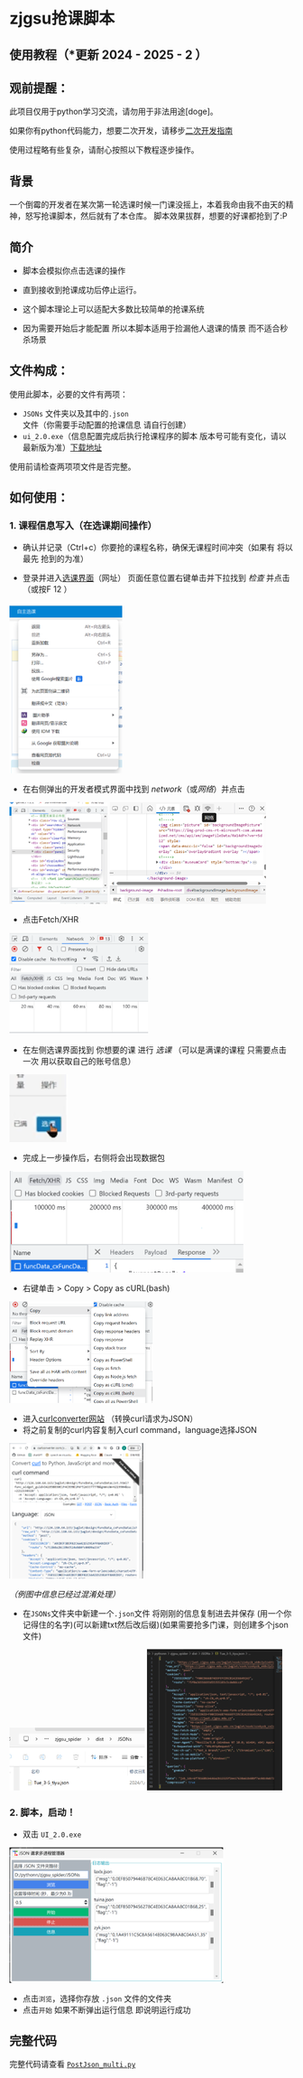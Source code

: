 # zjgsu抢课脚本 
## 使用教程（*更新 2024 - 2025 - 2 ）

## 观前提醒：

此项目仅用于python学习交流，请勿用于非法用途[doge]。

如果你有python代码能力，想要二次开发，请移步[二次开发指南](real_README.md)

使用过程略有些复杂，请耐心按照以下教程逐步操作。

## 背景

一个倒霉的开发者在某次第一轮选课时候一门课没摇上，本着我命由我不由天的精神，怒写抢课脚本，然后就有了本仓库。
脚本效果拔群，想要的好课都抢到了:P


## 简介
- 脚本会模拟你点击选课的操作
- 直到接收到抢课成功后停止运行。
- 这个脚本理论上可以适配大多数比较简单的抢课系统

- 因为需要开始后才能配置 所以本脚本适用于捡漏他人退课的情景 而不适合秒杀场景

## 文件构成：

使用此脚本，必要的文件有两项：
- `JSONs` 文件夹以及其中的`.json`文件（你需要手动配置的抢课信息 请自行创建）
- `ui_2.0.exe`（信息配置完成后执行抢课程序的脚本 版本号可能有变化，请以最新版为准）[下载地址](https://github.com/RwandanMtGorilla/ZJGSU_spider/releases)

使用前请检查两项项文件是否完整。

## 如何使用：
### 1. 课程信息写入（在选课期间操作）

- 确认并记录（Ctrl+c）你要抢的课程名称，确保无课程时间冲突（如果有 将以最先
抢到的为准）

- 登录并进入[选课界面](http://124.160.64.163/jwglxt/)（网址）
页面任意位置右键单击并下拉找到 *检查* 并点击（或按F 12 ）

<img src="img/1.png" width="200">

- 在右侧弹出的开发者模式界面中找到 *network*（或*网络*）并点击

<img src="img/2.png" height="180">
<img src="img/3.png" height="180">

- 点击Fetch/XHR

<img src="img/4.png" height="180">

- 在左侧选课界面找到 你想要的课 进行 *选课* （可以是满课的课程 只需要点击一次 用以获取自己的账号信息）

<img src="img/5.png" height="120">

- 完成上一步操作后，右侧将会出现数据包

<img src="img/6.png" height="180">

- 右键单击 > Copy > Copy as cURL(bash)

<img src="img/7.png" height="180">

- 进入[curlconverter网站](https://curlconverter.com/) （转换curl请求为JSON）
- 将之前复制的curl内容复制入curl command，language选择JSON

<img src="img/11.png" height="240">

*（例图中信息已经过混淆处理）*

- 在`JSONs`文件夹中新建一个`.json`文件 将刚刚的信息复制进去并保存 (用一个你记得住的名字)(可以新建txt然后改后缀)(如果需要抢多门课，则创建多个json文件)

<img src="img/14.png" width="240">

<img src="img/15.png" width="240">


### 2. 脚本，启动！

- 双击 `UI_2.0.exe` 

<img src="img/16.png" height="240">

- 点击`浏览`，选择你存放 `.json` 文件的文件夹
- 点击`开始` 如果不断弹出运行信息 即说明运行成功

## 完整代码
完整代码请查看 [`PostJson_multi.py`](PostJson_multi.py)